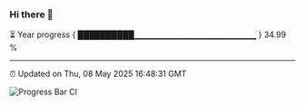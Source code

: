 ### Hi there 👋

⏳ Year progress { ██████████▁▁▁▁▁▁▁▁▁▁▁▁▁▁▁▁▁▁▁▁ } 34.99 %

---

⏰ Updated on Thu, 08 May 2025 16:48:31 GMT

![Progress Bar CI](https://github.com/IshwaranRudhara/GIT-ACTION/workflows/Progress%20Bar%20CI/badge.svg)
